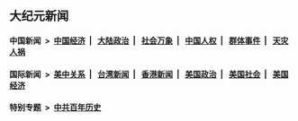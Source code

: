 ## 大纪元新闻

#### 中国新闻 &nbsp;>&nbsp; [中国经济](indexes/ncid283/README.md?10060445) &nbsp;| &nbsp; [大陆政治](indexes/ncid277/README.md?10060445) &nbsp;| &nbsp; [社会万象](indexes/ncid282/README.md?10060445) &nbsp;| &nbsp; [中国人权](indexes/ncid278/README.md?10060445) &nbsp;| &nbsp; [群体事件](indexes/ncid279/README.md?10060445) &nbsp;| &nbsp; [天灾人祸](indexes/ncid280/README.md?10060445)

#### 国际新闻 &nbsp;>&nbsp; [美中关系](indexes/nf1412576/README.md?10060445) &nbsp;| &nbsp; [台湾新闻](indexes/ncid1349361/README.md?10060445) &nbsp;| &nbsp; [香港新闻](indexes/ncid1349362/README.md?10060445) &nbsp;| &nbsp; [美国政治](indexes/ncid1078159/README.md?10060445) &nbsp;| &nbsp; [美国社会](indexes/ncid1078160/README.md?10060445) &nbsp;| &nbsp; [美国经济](indexes/ncid1078158/README.md?10060445)

#### 特别专题 &nbsp;>&nbsp; [中共百年历史](https://github.com/easy2view/epoch-special/blob/master/README.md?10060445)  
